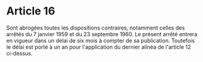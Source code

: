 # Article 16

Sont abrogées toutes les dispositions contraires, notamment celles des arrêtés du 7 janvier 1959 et du 23 septembre 1960. Le présent arrêté entrera en vigueur dans un délai de six mois à compter de sa publication. Toutefois le délai est porté à un an pour l'application du dernier alinéa de l'article 12 ci-dessus.
